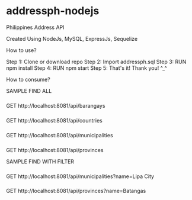 # addressph-nodejs
 Philippines Address API

Created Using NodeJs, MySQL, ExpressJs, Sequelize

How to use?

Step 1: Clone or download repo
Step 2: Import addressph.sql
Step 3: RUN npm install
Step 4: RUN npm start
Step 5: That's it! Thank you! ^_^

How to consume?

SAMPLE FIND ALL
###
GET http://localhost:8081/api/barangays
###
GET http://localhost:8081/api/countries
###
GET http://localhost:8081/api/municipalities

###
GET http://localhost:8081/api/provinces

SAMPLE FIND WITH FILTER
###
GET http://localhost:8081/api/municipalities?name=Lipa City
###
GET http://localhost:8081/api/provinces?name=Batangas
